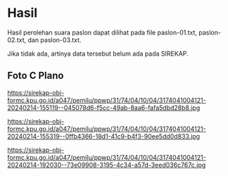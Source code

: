 # Hasil

Hasil perolehan suara paslon dapat dilihat pada file paslon-01.txt, paslon-02.txt, dan paslon-03.txt.

Jika tidak ada, artinya data tersebut belum ada pada SIREKAP.

## Foto C Plano

https://sirekap-obj-formc.kpu.go.id/a047/pemilu/ppwp/31/74/04/10/04/3174041004121-20240214-155119--045078d6-f5cc-49ab-8aa6-fafa5dbd28b8.jpg

https://sirekap-obj-formc.kpu.go.id/a047/pemilu/ppwp/31/74/04/10/04/3174041004121-20240214-155319--0ffb4366-18d1-41c9-b4f3-90ee5dd0d833.jpg

https://sirekap-obj-formc.kpu.go.id/a047/pemilu/ppwp/31/74/04/10/04/3174041004121-20240214-192030--73e09908-3195-4c34-a57d-3eed036c767c.jpg

